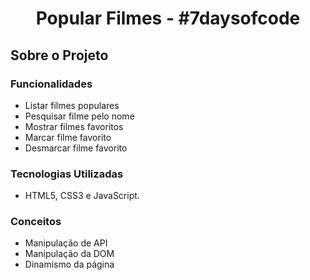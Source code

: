 <h1 align="center">
Popular Filmes - #7daysofcode
</h1>

## Sobre o Projeto

### Funcionalidades

* Listar filmes populares
* Pesquisar filme pelo nome
* Mostrar filmes favoritos
* Marcar filme favorito
* Desmarcar filme favorito

### Tecnologias Utilizadas

* HTML5, CSS3 e JavaScript.

### Conceitos

* Manipulação de API
* Manipulação da DOM
* Dinamismo da página
